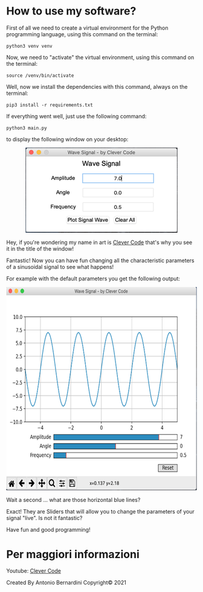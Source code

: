 # How to use my software?

First of all we need to create a virtual environment for the Python programming language, using this command on the terminal:

```
python3 venv venv
```

Now, we need to "activate" the virtual environment, using this command on the terminal:

```
source /venv/bin/activate
```

Well, now we install the dependencies with this command, always on the terminal:

```
pip3 install -r requirements.txt
```

If everything went well, just use the following command:

```
python3 main.py
```

to display the following window on your desktop:

<p align="center">
  <img src="Wave/images/1.png" width="402" height="225"/>  
</p>

Hey, if you're wondering my name in art is [Clever Code](https://www.youtube.com/c/CleverCode) that's why you see it in the title of the window!

Fantastic! Now you can have fun changing all the characteristic parameters of a sinusoidal signal to see what happens!

For example with the default parameters you get the following output:

<p align="center">
  <img src="Wave/images/2.png" width="640.5" height="538.5"/>  
</p>

Wait a second ... what are those horizontal blue lines?

Exact! They are Sliders that will allow you to change the parameters of your signal "live". Is not it fantastic?

Have fun and good programming!

# Per maggiori informazioni

Youtube: [Clever Code](https://www.youtube.com/c/CleverCode)

Created By Antonio Bernardini Copyright© 2021
